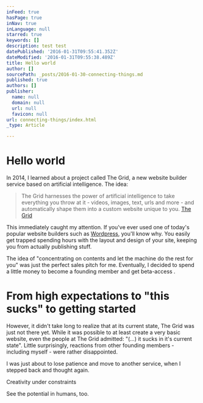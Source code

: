 ```yaml
---
inFeed: true
hasPage: true
inNav: true
inLanguage: null
starred: true
keywords: []
description: test test
datePublished: '2016-01-31T09:55:41.352Z'
dateModified: '2016-01-31T09:55:38.489Z'
title: Hello world
author: []
sourcePath: _posts/2016-01-30-connecting-things.md
published: true
authors: []
publisher:
  name: null
  domain: null
  url: null
  favicon: null
url: connecting-things/index.html
_type: Article

---
```

# Hello world

In 2014, I learned about a project called The Grid,  a new website builder service based on artificial intelligence. The idea:

> The Grid harnesses the power of artificial intelligence to take everything you throw at it - videos, images, text, urls and more - and automatically shape them into a custom website unique to you. [The Grid][0]

This immediately caught my attention. If you've ever used one of today's popular website builders such as [Wordpress][1], you'll know why. You easily get trapped spending hours with the layout and design of your site, keeping you from actually publishing stuff.

The idea of "concentrating on contents and let the machine do the rest for you" was just the perfect sales pitch for me. Eventually, I decided to spend a little money to become a founding member and get beta-access .

# From high expectations to "this sucks" to getting started

However, it didn't take long to realize that at its current state,  The Grid was just not there yet. While it was possible to at least create a very basic website, even the people at The Grid admitted: "(...) it sucks in it's current state". Little surprisingly, reactions from other founding members - including myself - were rather disappointed. 

I was just about to lose patience and move to another service, when I stepped back and thought again.

Creativity under constraints

See the potential in humans, too.

[0]: www.thegrid.io
[1]: www.wordpress.org